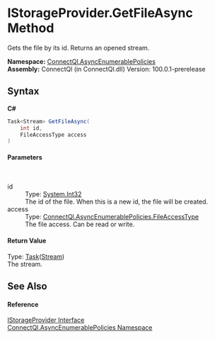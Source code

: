 # IStorageProvider.GetFileAsync Method 
 

Gets the file by its id. Returns an opened stream.

**Namespace:**&nbsp;<a href="N_ConnectQl_AsyncEnumerablePolicies">ConnectQl.AsyncEnumerablePolicies</a><br />**Assembly:**&nbsp;ConnectQl (in ConnectQl.dll) Version: 100.0.1-prerelease

## Syntax

**C#**<br />
``` C#
Task<Stream> GetFileAsync(
	int id,
	FileAccessType access
)
```


#### Parameters
&nbsp;<dl><dt>id</dt><dd>Type: <a href="http://msdn2.microsoft.com/en-us/library/td2s409d" target="_blank">System.Int32</a><br />The id of the file. When this is a new id, the file will be created.</dd><dt>access</dt><dd>Type: <a href="T_ConnectQl_AsyncEnumerablePolicies_FileAccessType">ConnectQl.AsyncEnumerablePolicies.FileAccessType</a><br />The file access. Can be read or write.</dd></dl>

#### Return Value
Type: <a href="http://msdn2.microsoft.com/en-us/library/dd321424" target="_blank">Task</a>(<a href="http://msdn2.microsoft.com/en-us/library/8f86tw9e" target="_blank">Stream</a>)<br />The stream.

## See Also


#### Reference
<a href="T_ConnectQl_AsyncEnumerablePolicies_IStorageProvider">IStorageProvider Interface</a><br /><a href="N_ConnectQl_AsyncEnumerablePolicies">ConnectQl.AsyncEnumerablePolicies Namespace</a><br />